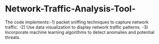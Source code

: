 # Network-Traffic-Analysis-Tool-
The code implements:-1) packet sniffing techniques to capture network traffic. -2) Use data visualization to display network traffic patterns. -3) Incorporate machine learning algorithms to detect anomalies and potential threats.
